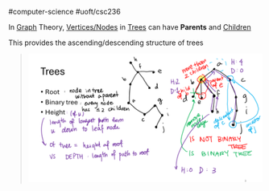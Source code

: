 #computer-science 
#uoft/csc236 

In [Graph](Graph.md) Theory, [Vertices/Nodes](Vertex.md) in [Trees](Tree.md) can have **Parents** and [Children](Children.md)

This provides the ascending/descending structure of trees

> ![Pasted image 20240618184536](attachments/Pasted%20image%2020240618184536.png)